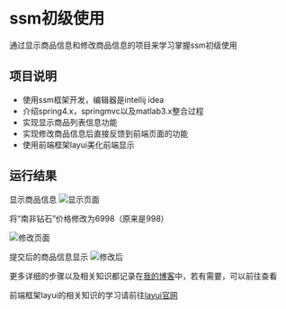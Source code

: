 # ssm初级使用
通过显示商品信息和修改商品信息的项目来学习掌握ssm初级使用

## 项目说明
- 使用ssm框架开发，编辑器是intellij idea
- 介绍spring4.x，springmvc以及matlab3.x整合过程
- 实现显示商品列表信息功能
- 实现修改商品信息后直接反馈到前端页面的功能
- 使用前端框架layui美化前端显示

## 运行结果
显示商品信息
![显示页面](https://raw.githubusercontent.com/2427595858/ssm-getting-started/master/img/%E6%98%BE%E7%A4%BA%E9%A1%B5%E9%9D%A2.png)

将“南非钻石”价格修改为6998（原来是998）

![修改页面](https://raw.githubusercontent.com/2427595858/ssm-getting-started/master/img/%E4%BF%AE%E6%94%B9%E9%A1%B5%E9%9D%A2.png)

提交后的商品信息显示
![修改后](https://raw.githubusercontent.com/2427595858/ssm-getting-started/master/img/%E4%BF%AE%E6%94%B9%E5%90%8E.png)

更多详细的步骤以及相关知识都记录在[我的博客](https://2427595858.github.io/2018/04/03/Spring4-SpringMVC-mybatis%E6%95%B4%E5%90%88/)中，若有需要，可以前往查看

前端框架layui的相关知识的学习请前往[layui官网](http://www.layui.com/)
